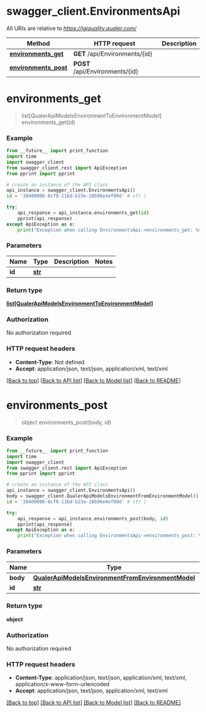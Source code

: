 # swagger_client.EnvironmentsApi

All URIs are relative to *https://jgiquality.qualer.com/*

Method | HTTP request | Description
------------- | ------------- | -------------
[**environments_get**](EnvironmentsApi.md#environments_get) | **GET** /api/Environments/{id} | 
[**environments_post**](EnvironmentsApi.md#environments_post) | **POST** /api/Environments/{id} | 

# **environments_get**
> list[QualerApiModelsEnvironmentToEnvironmentModel] environments_get(id)



### Example
```python
from __future__ import print_function
import time
import swagger_client
from swagger_client.rest import ApiException
from pprint import pprint

# create an instance of the API class
api_instance = swagger_client.EnvironmentsApi()
id = '38400000-8cf0-11bd-b23e-10b96e4ef00d' # str | 

try:
    api_response = api_instance.environments_get(id)
    pprint(api_response)
except ApiException as e:
    print("Exception when calling EnvironmentsApi->environments_get: %s\n" % e)
```

### Parameters

Name | Type | Description  | Notes
------------- | ------------- | ------------- | -------------
 **id** | [**str**](.md)|  | 

### Return type

[**list[QualerApiModelsEnvironmentToEnvironmentModel]**](QualerApiModelsEnvironmentToEnvironmentModel.md)

### Authorization

No authorization required

### HTTP request headers

 - **Content-Type**: Not defined
 - **Accept**: application/json, text/json, application/xml, text/xml

[[Back to top]](#) [[Back to API list]](../README.md#documentation-for-api-endpoints) [[Back to Model list]](../README.md#documentation-for-models) [[Back to README]](../README.md)

# **environments_post**
> object environments_post(body, id)



### Example
```python
from __future__ import print_function
import time
import swagger_client
from swagger_client.rest import ApiException
from pprint import pprint

# create an instance of the API class
api_instance = swagger_client.EnvironmentsApi()
body = swagger_client.QualerApiModelsEnvironmentFromEnvironmentModel() # QualerApiModelsEnvironmentFromEnvironmentModel | 
id = '38400000-8cf0-11bd-b23e-10b96e4ef00d' # str | 

try:
    api_response = api_instance.environments_post(body, id)
    pprint(api_response)
except ApiException as e:
    print("Exception when calling EnvironmentsApi->environments_post: %s\n" % e)
```

### Parameters

Name | Type | Description  | Notes
------------- | ------------- | ------------- | -------------
 **body** | [**QualerApiModelsEnvironmentFromEnvironmentModel**](QualerApiModelsEnvironmentFromEnvironmentModel.md)|  | 
 **id** | [**str**](.md)|  | 

### Return type

**object**

### Authorization

No authorization required

### HTTP request headers

 - **Content-Type**: application/json, text/json, application/xml, text/xml, application/x-www-form-urlencoded
 - **Accept**: application/json, text/json, application/xml, text/xml

[[Back to top]](#) [[Back to API list]](../README.md#documentation-for-api-endpoints) [[Back to Model list]](../README.md#documentation-for-models) [[Back to README]](../README.md)

